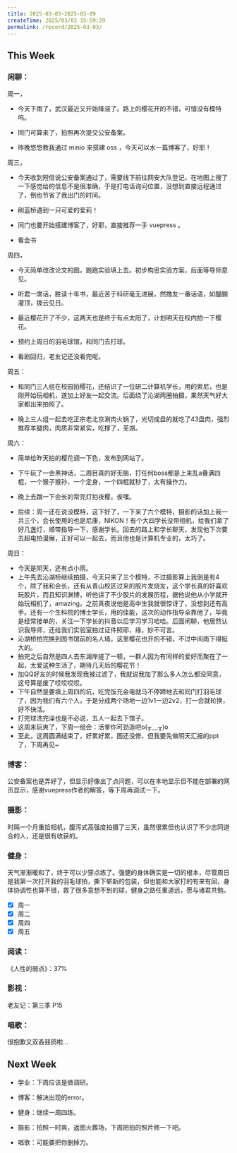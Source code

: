 ```yaml
---
title: 2025-03-03~2025-03-09
createTime: 2025/03/03 15:59:29
permalink: /record/2025-03-03/
---
```


## This Week

### 闲聊：
周一，
- 今天下雨了，武汉最近又开始降温了。路上的樱花开的不错，可惜没有模特呜。

- 同门可算来了，拍照再次提交公安备案。

- 昨晚悠悠教我通过 minio 来搭建 oss ，今天可以水一篇博客了，好耶！

周三，

- 今天收到短信说公安备案通过了，需要线下前往网安大队登记，在地图上搜了一下感觉给的信息不是很准确，于是打电话询问位置，没想到直接远程通过了，倒也节省了我出门的时间。

- 刷蓝桥遇到一只可爱的爱莉！

- 同门也要开始搭建博客了，好耶，直接推荐一手 vuepress 。

- 看会书

周四，
- 今天简单改改论文的图，跑跑实验填上去。初步构思实验方案，后面等导师意见。

- 听君一席话，胜读十年书，最近苦于科研毫无进展，然撸友一番话语，如醍醐灌顶，拨云见日。

- 最近樱花开了不少，这两天也是终于有点太阳了，计划明天在校内拍一下樱花。

- 预约上周日的羽毛球馆，和同门去打球。

- 看剧回归，老友记还没看完呢。

周五：
- 和同门三人组在校园拍樱花，还结识了一位研二计算机学长，用的索尼，也是刚开始玩相机，遂加上好友一起交流。后面绕了沁湖两圈拍摄，果然天气好大家都出来拍照了。

- 晚上三人组一起去吃正宗老北京涮肉火锅了，光切成盘的就吃了43盘肉，强烈推荐羊腿肉，肉质非常紧实，吃撑了，芜湖。

周六：
- 简单给昨天拍的樱花调一下色，发布到网站了。

- 下午玩了一会黑神话，二周目真的好无脑，打任何boss都是上来乱a叠满四棍，一个猴子猴孙，一个定身，一个四棍就秒了，太有操作力。

- 晚上去蹭一下会长的常亮灯拍夜樱，诶嘿。
- 后续：周一还在说没模特，这下好了，一下来了六个模特，摄影的话加上我一共三个，会长使用的也是尼康，NIKON！有个大四学长没带相机，给我们拿了好几盏灯，顺带指导一下，感谢学长。回去的路上和学长聊天，发现他下次要去超电拍漫展，正好可以一起去，而且他也是计算机专业的，太巧了。

周日：
- 今天是阴天，还有点小雨。
- 上午先去沁湖桥继续拍摄，今天只来了三个模特，不过摄影算上我倒是有4个，除了我和会长，还有从青山校区过来的胶片发烧友，这个学长真的好喜欢玩胶片，而且知识渊博，听他讲了不少胶片的发展历程，据他说他从小学就开始玩相机了，amazing，之前真夜说他是高中生我就很惊讶了，没想到还有高手。还有一个生科院的博士学长，用的佳能，这次的动作指导全靠他了，毕竟是经常接单的，关注一下学长的抖音以后学习学习哈哈。后面闲聊，他居然认识我导师，还给我们实验室拍过证件照耶，缘，妙不可言。
- 沁湖桥拍完换到图书馆前的名人墙，这里樱花也开的不错，不过中间雨下得挺大的。
- 拍完之后自然是四人去东澜岸搓了一顿，一群人因为有同样的爱好而聚在了一起，太爱这种生活了，期待几天后的樱花节！
- 加QQ好友的时候我发现我被过滤了，我就说我加了那么多人怎么都没同意，这号算是废了哎哎哎哎。
- 下午自然是要填上周四的坑，吃完饭充会电就马不停蹄地去和同门打羽毛球了，因为我们有六个人，于是分成两个场地一边1v1一边2v2，打一会就轮换，好不快活。
- 打完球洗完澡也是不必说，五人一起去下馆子。
- 这周末玩爽了，下周一组会：活爹你可劲造吧o(╥﹏╥)o
- 至此，这周圆满结束了，好累好累，图还没修，但我要先做明天汇报的ppt了，下周再见~

### 博客：

公安备案也是弄好了，但显示好像出了点问题，可以在本地显示但不能在部署的网页显示，感谢vuepress作者的解答，等下周再调试一下。

### 摄影：
时隔一个月重拾相机，腹泻式高强度拍摄了三天，虽然很累但也认识了不少志同道合的人，还是很有收获的。


### 健身：

天气渐渐暖和了，终于可以少穿点练了。强健的身体确实是一切的根本，尽管周日是我第一次打开我的羽毛球拍，撕下崭新的包装，但也能和大家打的有来有回，身体协调性也算不错，救了很多意想不到的球，健身之路任重道远，愿与诸君共勉。

- [x] 周一
- [x] 周二
- [x] 周四
- [x] 周五

### 阅读：
《人性的弱点》：37%

### 影视：
老友记：第三季 P15

### 唱歌：
很抱歉又双叒叕鸽啦...

## Next Week

- 学业：下周应该是做调研。

- 博客：解决出现的error。

- 健身：继续一周四练。

- 摄影：拍照一时爽，返图火葬场，下周把拍的照片修一下吧。

- 唱歌：可能要把你删掉力。